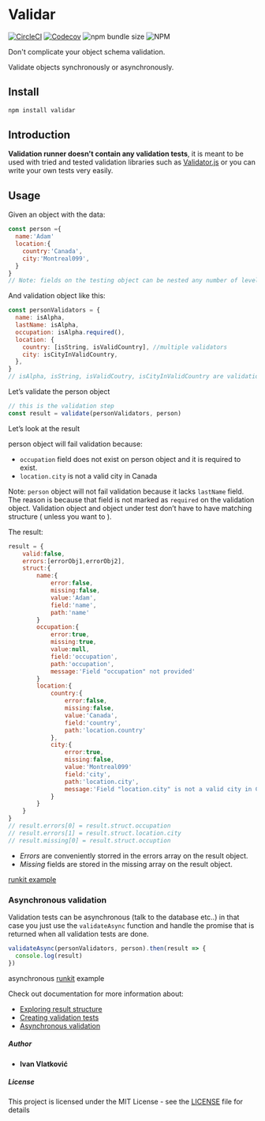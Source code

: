 # Validar

[![CircleCI](https://img.shields.io/circleci/build/github/ivandotv/validar/master)](https://circleci.com/gh/ivandotv/validar)
[![Codecov](https://img.shields.io/codecov/c/github/ivandotv/validar)](https://codecov.io/gh/ivandotv/validar)
![npm bundle size](https://img.shields.io/bundlephobia/minzip/validar)
![NPM](https://img.shields.io/npm/l/validar)

Don't complicate your object schema validation.

Validate objects synchronously or asynchronously.

## Install

```js
npm install validar
```

## Introduction

**Validation runner doesn't contain any validation tests**, it is meant to be used with tried and tested validation libraries such as [Validator.js](https://github.com/validatorjs/validator.js) or you can write your own tests very easily.

## Usage

Given an object with the data:

```js
const person ={
  name:'Adam'
  location:{
    country:'Canada',
    city:'Montreal099',
  }
}
// Note: fields on the testing object can be nested any number of levels.
```

And validation object like this:

```js
const personValidators = {
  name: isAlpha,
  lastName: isAlpha,
  occupation: isAlpha.required(),
  location: {
    country: [isString, isValidCountry], //multiple validators
    city: isCityInValidCountry,
  },
}
// isAlpha, isString, isValidCoutry, isCityInValidCountry are validation tests (more on that later)
```

Let’s validate the person object

```js
// this is the validation step
const result = validate(personValidators, person)
```

Let’s look at the result

person object will fail validation because:

- `occupation` field does not exist on person object and it is required to exist.
- `location.city` is not a valid city in Canada

Note: `person` object will not fail validation because it lacks `lastName` field. The reason is because that field is not marked as `required` on the validation object. Validation object and object under test don’t have to have matching structure ( unless you want to ).

The result:

```js
result = {
    valid:false,
    errors:[errorObj1,errorObj2],
    struct:{
        name:{
            error:false,
            missing:false,
            value:'Adam',
            field:'name',
            path:'name'
        }
        occupation:{
            error:true,
            missing:true,
            value:null,
            field:'occupation',
            path:'occupation',
            message:'Field "occupation" not provided'
        }
        location:{
            country:{
                error:false,
                missing:false,
                value:'Canada',
                field:'country',
                path:'location.country'
            },
            city:{
                error:true,
                missing:false,
                value:'Montreal099'
                field:'city',
                path:'location.city',
                message:'Field "location.city" is not a valid city in Canada'
            }
        }
    }
}
// result.errors[0] = result.struct.occupation
// result.errors[1] = result.struct.location.city
// result.missing[0] = result.struct.occuption
```

- _Errors_ are conveniently storred in the errors array on the result object.
- _Missing_ fields are stored in the missing array on the result object.

[runkit example](https://runkit.com/ivandotv/validar)

### Asynchronous validation

Validation tests can be asynchronous (talk to the database etc..) in that case you just use the `validateAsync` function and handle the promise that is returned when all validation tests are done.

```js
validateAsync(personValidators, person).then(result => {
  console.log(result)
})
```

asynchronous [runkit](https://runkit.com/ivandotv/async-validar-example) example

Check out documentation for more information about:

- [Exploring result structure](https://ivandotv.github.io/validar/validate/validation-result)
- [Creating validation tests](https://ivandotv.github.io/validar/validation/test-function)
- [Asynchronous validation](https://ivandotv.github.io/validar/validate/validate-async)

##### Author

- **Ivan Vlatković**

##### License

This project is licensed under the MIT License - see the [LICENSE](LICENSE) file for details
